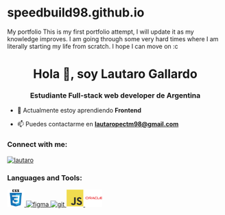 # speedbuild98.github.io
My portfolio
This is my first portfolio attempt, I will update it as my knowledge improves.
I am going through some very hard times where I am literally starting my life from scratch.
I hope I can move on :c 

<h1 align="center">Hola 👋, soy Lautaro Gallardo</h1>
<h3 align="center">Estudiante Full-stack web developer de Argentina</h3>

- 🌱 Actualmente estoy aprendiendo **Frontend**

- 📫 Puedes contactarme en **lautaropectm98@gmail.com**

<h3 align="left">Connect with me:</h3>
<p align="left">
<a href="https://www.linkedin.com/in/lautagallardogg/" target="blank"><img align="center" src="https://cdn-icons-png.flaticon.com/512/174/174857.png" alt="lautaro" height="30" width="40" /></a>
</p>

<h3 align="left">Languages and Tools:</h3>
<p align="left"> <a href="https://www.w3schools.com/css/" target="_blank" rel="noreferrer"> <img src="https://raw.githubusercontent.com/devicons/devicon/master/icons/css3/css3-original-wordmark.svg" alt="css3" width="40" height="40"/> </a> <a href="https://www.figma.com/" target="_blank" rel="noreferrer"> <img src="https://www.vectorlogo.zone/logos/figma/figma-icon.svg" alt="figma" width="40" height="40"/> </a> <a href="https://git-scm.com/" target="_blank" rel="noreferrer"> <img src="https://www.vectorlogo.zone/logos/git-scm/git-scm-icon.svg" alt="git" width="40" height="40"/> </a> <a href="https://developer.mozilla.org/en-US/docs/Web/JavaScript" target="_blank" rel="noreferrer"> <img src="https://raw.githubusercontent.com/devicons/devicon/master/icons/javascript/javascript-original.svg" alt="javascript" width="40" height="40"/> </a> <a href="https://www.oracle.com/" target="_blank" rel="noreferrer"> <img src="https://raw.githubusercontent.com/devicons/devicon/master/icons/oracle/oracle-original.svg" alt="oracle" width="40" height="40"/> </a> </p>
